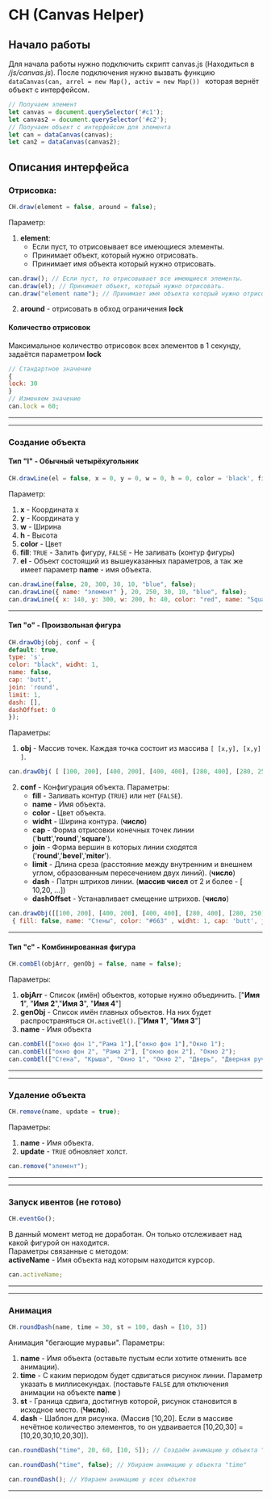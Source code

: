 # CH (Canvas Helper)

## Начало работы

Для начала работы нужно подключить скрипт canvas.js (Находиться в */js/canvas.js*). После подключения нужно вызвать функцию `dataCanvas(can, arrel = new Map(), activ = new Map()) ` которая вернёт объект с интерфейсом.
```js
// Получаем элемент
let canvas = document.querySelector('#c1');
let canvas2 = document.querySelector('#c2');
// Получаем объект с интерфейсом для элемента
let can = dataCanvas(canvas);
let can2 = dataCanvas(canvas2);
```

##  Описания интерфейса
### Отрисовка:
```js
CH.draw(element = false, around = false);
```
Параметр:<br>
1. **element**:
	- Если пуст, то отрисовывает все имеющиеся элементы.
	- Принимает объект, который нужно отрисовать.
	- Принимает имя объекта который нужно отрисовать.
```js
can.draw(); // Если пуст, то отрисовывает все имеющиеся элементы.
can.draw(el); // Принимает объект, который нужно отрисовать.
can.draw("element name"); // Принимает имя объекта который нужно отрисовать.
```
2. **around** - отрисовать в обход ограничения **lock**
#### Количество отрисовок
Максимальное количество отрисовок всех элементов в 1 секунду, задаётся параметром **lock**
```js
// Стандартное значение
{
lock: 30
}
// Изменяем значение
can.lock = 60;
```
---
---
### Создание объекта
#### Тип "l" - Обычный четырёхугольник
```js
CH.drawLine(el = false, x = 0, y = 0, w = 0, h = 0, color = 'black', fill = true);
```
Параметр:<br>
1. **x** - Координата x<br>
2. **y** - Координата y<br>
3. **w** - Ширина<br>
4. **h** - Высота<br>
5. **color** - Цвет<br>
6. **fill**: `TRUE` - Залить фигуру, `FALSE` - Не заливать (контур фигуры)<br>
7. **el** - Объект состоящий из вышеуказанных параметров, а так же имеет параметр **name** - имя объекта.
```js
can.drawLine(false, 20, 300, 30, 10, "blue", false);
can.drawLine({ name: "элемент" }, 20, 250, 30, 10, "blue", false);
can.drawLine({ x: 140, y: 300, w: 200, h: 40, color: "red", name: "Square", fill: true });
```
---
#### Тип "o" - Произвольная фигура
```js
CH.drawObj(obj, conf = {
default: true,
type: 's',
color: "black",	widht: 1,
name: false,
cap: 'butt',
join: 'round',
limit: 1,
dash: [],
dashOffset: 0
});
```
Параметры:<br>
1. **obj** - Массив точек. Каждая точка состоит из массива `[ [x,y], [x,y] ]`.
```js
can.drawObj( [ [100, 200], [400, 200], [400, 400], [280, 400], [280, 250], [220, 250], [220, 400], [100, 400] ] );
```
2. **conf** - Конфигурация объекта. Параметры:<br>
	- **fill** - Заливать контур (`TRUE`) или нет (`FALSE`).<br>
	- **name** - Имя объекта. <br>
	- **color** - Цвет объекта. <br>
	- **widht** - Ширина контура. (**число**)<br>
	- **cap** - Форма отрисовки конечных точек линии ('**butt**','**round**','**square**').<br>
	- **join** - Форма вершин в которых линии сходятся ('**round**','**bevel**','**miter**').<br>
	- **limit** - Длина среза (расстояние между внутренним и внешнем углом, образованным пересечением двух линий). (**число**)<br>
	- **dash** - Патрн штрихов линии. (**массив чисел** от 2 и более - [ 10,20, ...])<br>
	- **dashOffset** - Устанавливает смещение штрихов. (**число**)<br>
```js
can.drawObj([[100, 200], [400, 200], [400, 400], [280, 400], [280, 250], [220, 250], [220, 400], [100, 400]],
 { fill: false, name: "Стены", color: "#663" , widht: 1, cap: 'butt', join: 'round', limit: 1, dash: [], dashOffset: 0});
```
---
#### Тип "c" -  Комбинированная фигура
```js
CH.combEl(objArr, genObj = false, name = false);
```
Параметры:<br>
1. **objArr** - Список (имён) объектов, которые нужно объединить. ["**Имя 1**", "**Имя 2**","**Имя 3**", "**Имя 4**"]<br>
2. **genObj** - Список имён главных объектов. На них будет распространяться `CH.activeEl()`. ["**Имя 1**", "**Имя 3**"]<br>
3. **name** - Имя объекта<br>
```js
can.combEl(["окно фон 1","Рама 1"],["окно фон 1"],"Окно 1");
can.combEl(["окно фон 2", "Рама 2"], ["окно фон 2"], "Окно 2");
can.combEl(["Стена", "Крыша", "Окно 1", "Окно 2", "Дверь", "Дверная ручка"], ["Стена", "Крыша"], "Дом");
```
---
---
### Удаление объекта
```js
CH.remove(name, update = true);
```
Параметры:
1. **name** - Имя объекта.
2. **update** - `TRUE` обновляет холст.
```js
can.remove("элемент");
```
---
---
### Запуск ивентов (не готово)
```js
CH.eventGo();
```
В данный момент метод не доработан. Он только отслеживает над какой фигурой он находится.<br>
Параметры связанные с методом:<br>
**activeName** - Имя объекта над которым находится курсор.
```js
can.activeName;
```
---
---
###  Анимация
```js
CH.roundDash(name, time = 30, st = 100, dash = [10, 3])
```
Анимация "бегающие муравьи".
Параметры:<br>
1. **name** - Имя объекта (оставьте пустым если хотите отменить все анимации).<br>
2. **time** - С каким периодом будет сдвигаться рисунок линии. Параметр указать в миллисекундах. (поставьте `FALSE` для отключения анимации на объекте **name** )<br>
3. **st** - Граница сдвига, достигнув которой, рисунок становится в исходное место. (**Число**).<br>
4. **dash** - Шаблон для рисунка. (Массив [10,20]. Если в массиве  нечётное количество элементов, то он удваивается [10,20,30] = [10,20,30,10,20,30]).
```js
can.roundDash("time", 20, 60, [10, 5]); // Создаём анимацию у объекта "time"

can.roundDash("time", false); // Убираем анимацию у объекта "time"

can.roundDash(); // Убираем анимацию у всех объектов
```
---
